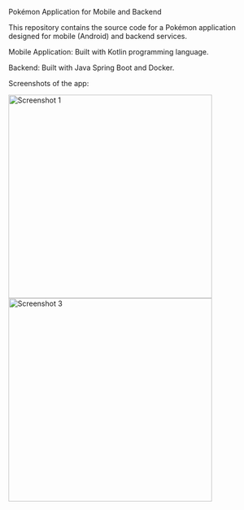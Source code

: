 Pokémon Application for Mobile and Backend

This repository contains the source code for a Pokémon application designed for mobile (Android) and backend services.

Mobile Application: Built with Kotlin programming language.

Backend: Built with Java Spring Boot and Docker.

Screenshots of the app:

<img src="https://github.com/user-attachments/assets/0ccdca0f-220a-4854-9fbc-86c364b410c9" alt="Screenshot 1" width="400">
<img src="https://github.com/user-attachments/assets/637c2fa8-1a9b-49a5-a1ea-c8d3b4a90b24" alt="Screenshot 3" width="400">

